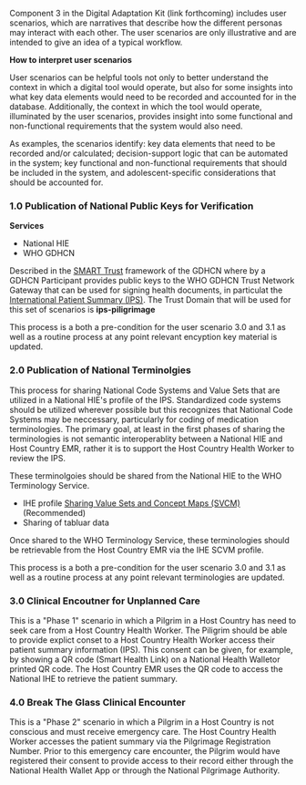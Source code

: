 Component 3 in the Digital Adaptation Kit (link forthcoming) includes user scenarios, which are narratives that describe how the different personas may interact with each other. The user scenarios are only illustrative and are intended to give an idea of a typical workflow.

**How to interpret user scenarios**

User scenarios can be helpful tools not only to better understand the context in which a digital tool would operate, but also for some insights into what key data elements would need to be recorded and accounted for in the database. Additionally, the context in which the tool would operate, illuminated by the user scenarios, provides insight into some functional and non-functional requirements that the system would also need.

As examples, the scenarios identify: key data elements that need to be recorded and/or calculated; decision-support logic that can be automated in the system; key functional and non-functional requirements that should be included in the system, and adolescent-specific considerations that should be accounted for.

### 1.0 Publication of National Public Keys for Verification
**Services**
- National HIE
- WHO GDHCN

Described in the [SMART Trust](https://smart.who.int/smart-trust) framework of the GDHCN where by a GDHCN Participant provides public keys to the WHO GDHCN Trust Network Gateway that can be used for signing health documents, in particulat the [International Patient Summary (IPS)](https://build.fhir.org/ig/HL7/fhir-ips/).  The Trust Domain that will be used for this set of scenarios is <b>ips-piligrimage</b>

This process is a both a pre-condition for the user scenario 3.0 and 3.1 as well as a routine process at any point relevant encyption key material is updated.

### 2.0 Publication of National Terminolgies
This process for sharing National Code Systems and Value Sets that are utilized in a National HIE's profile of the IPS.  Standardized code systems should be utilized wherever possible but this recognizes that National Code Systems may be neccessary, particularly for coding of medication terminologies.  The primary goal, at least in the first phases of sharing the terminologies is not semantic interoperablity between a National HIE and Host Country EMR, rather it is  to support the Host Country Health Worker to review the IPS.


These terminolgoies should be shared from the National HIE to the WHO Terminology Service.
 * IHE profile [Sharing Value Sets and Concept Maps (SVCM)](https://profiles.ihe.net/ITI/SVCM/) (Recommended)
 * Sharing of tabluar data  

Once shared to the WHO Terminology Service, these terminologies should be retrievable from the Host Country EMR via the IHE SCVM profile.

This process is a both a pre-condition for the user scenario 3.0 and 3.1 as well as a routine process at any point relevant terminologies are updated.

### 3.0 Clinical Encoutner for Unplanned Care

This is a "Phase 1" scenario in which a Pilgrim in a Host Country has need to seek care from a Host Country Health Worker.  The Piligrim should be able to provide explict conset to a Host Country Health Worker access their patient summary information (IPS).  This consent can be given, for example, by showing a QR code (Smart Health Link) on a National Health Walletor printed QR code.  The Host Country EMR uses the QR code to access the National IHE to retrieve the patient summary.

### 4.0 Break The Glass Clinical Encounter

This is a "Phase 2" scenario in which a Pilgrim in a Host Country is not conscious and must receive emergency care.  The Host Country Health Worker accesses the patient summary via the Pilgrimage Registration Number.   Prior to this emergency care encounter, the Pilgrim would have registered their consent to provide access to their record either through the National Health Wallet App or through the National Pilgrimage Authority.